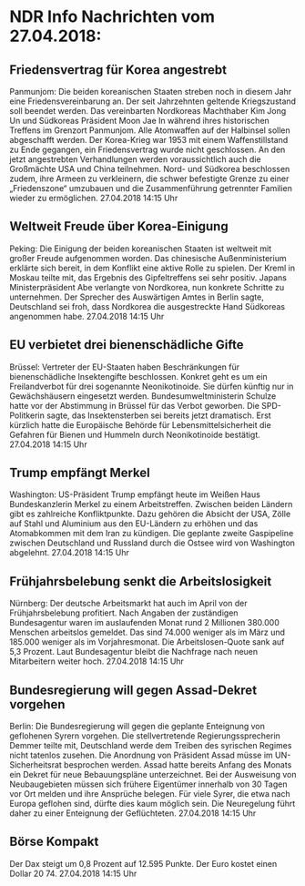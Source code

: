 # NDR Info Nachrichten vom 27.04.2018:


## Friedensvertrag für Korea angestrebt
Panmunjom:	Die beiden koreanischen Staaten streben noch in diesem Jahr eine Friedensvereinbarung an. Der seit Jahrzehnten geltende Kriegszustand soll beendet werden. Das vereinbarten Nordkoreas Machthaber Kim Jong Un und Südkoreas Präsident Moon Jae In während ihres historischen Treffens im Grenzort Panmunjom. Alle Atomwaffen auf der Halbinsel sollen abgeschafft werden. Der Korea-Krieg war 1953 mit einem Waffenstillstand zu Ende gegangen, ein  Friedensvertrag wurde nicht geschlossen. An den jetzt angestrebten Verhandlungen werden voraussichtlich auch die Großmächte USA und China teilnehmen. Nord- und Südkorea beschlossen zudem, ihre Armeen zu verkleinern, die schwer befestigte Grenze zu einer „Friedenszone“ umzubauen und die Zusammenführung getrennter Familien wieder zu ermöglichen. 27.04.2018 14:15 Uhr 

## Weltweit Freude über Korea-Einigung
Peking:	Die Einigung der beiden koreanischen Staaten ist weltweit mit großer Freude aufgenommen worden. Das chinesische Außenministerium erklärte sich bereit, in dem Konflikt eine aktive Rolle zu spielen. Der Kreml in Moskau teilte mit, das Ergebnis des Gipfeltreffens sei sehr positiv. Japans Ministerpräsident Abe verlangte von Nordkorea, nun konkrete Schritte zu unternehmen. Der Sprecher des Auswärtigen Amtes in Berlin sagte, Deutschland sei froh, dass Nordkorea die ausgestreckte Hand Südkoreas angenommen habe. 27.04.2018 14:15 Uhr 

## EU verbietet drei bienenschädliche Gifte
Brüssel:	Vertreter der EU-Staaten haben Beschränkungen für bienenschädliche Insektengifte beschlossen. Konkret geht es um ein Freilandverbot für drei sogenannte Neonikotinoide. Sie dürfen künftig nur in Gewächshäusern eingesetzt werden. Bundesumweltministerin Schulze hatte vor der Abstimmung in Brüssel für das Verbot geworben. Die SPD-Politkerin sagte, das Insektensterben sei bereits jetzt dramatisch. Erst kürzlich hatte die Europäische Behörde für Lebensmittelsicherheit die Gefahren für Bienen und Hummeln durch Neonikotinoide bestätigt. 27.04.2018 14:15 Uhr 

## Trump empfängt Merkel
Washington:	US-Präsident Trump empfängt heute im Weißen Haus Bundeskanzlerin Merkel zu einem Arbeitstreffen. Zwischen beiden Ländern gibt es zahlreiche Konfliktpunkte. Dazu gehören die Absicht der USA, Zölle auf Stahl und Aluminium aus den EU-Ländern zu erhöhen und das Atomabkommen mit dem Iran zu kündigen. Die geplante zweite Gaspipeline zwischen Deutschland und Russland durch die Ostsee wird von Washington abgelehnt. 27.04.2018 14:15 Uhr 

## Frühjahrsbelebung senkt die Arbeitslosigkeit
Nürnberg: Der deutsche Arbeitsmarkt hat auch im April von der Frühjahrsbelebung profitiert. Nach Angaben der zuständigen Bundesagentur waren im auslaufenden Monat rund 2 Millionen 380.000 Menschen arbeitslos gemeldet. Das sind 74.000 weniger als im März und 185.000 weniger als im Vorjahresmonat. Die Arbeitslosen-Quote sank auf 5,3 Prozent. Laut Bundesagentur bleibt die Nachfrage nach neuen Mitarbeitern weiter hoch. 27.04.2018 14:15 Uhr 

## Bundesregierung will gegen Assad-Dekret vorgehen
Berlin: Die Bundesregierung will gegen die geplante Enteignung von geflohenen Syrern vorgehen. Die stellvertretende Regierungssprecherin Demmer teilte mit, Deutschland werde dem Treiben des syrischen Regimes nicht tatenlos zusehen. Die Anordnung von Präsident Assad müsse im UN-Sicherheitsrat besprochen werden. Assad hatte bereits Anfang des Monats ein Dekret für neue Bebauungspläne unterzeichnet. Bei der Ausweisung von Neubaugebieten müssen sich frühere Eigentümer innerhalb von 30 Tagen vor Ort melden und ihre Ansprüche belegen. Für viele Syrer, die etwa nach Europa geflohen sind, dürfte dies kaum möglich sein. Die Neuregelung führt daher zu einer Enteignung der Geflüchteten. 27.04.2018 14:15 Uhr 

## Börse Kompakt
Der Dax steigt um 0,8 Prozent auf 12.595 Punkte. Der Euro kostet einen Dollar 20 74. 27.04.2018 14:15 Uhr 
